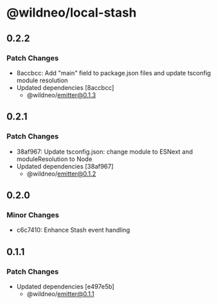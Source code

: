# @wildneo/local-stash

## 0.2.2

### Patch Changes

- 8accbcc: Add "main" field to package.json files and update tsconfig module resolution
- Updated dependencies [8accbcc]
  - @wildneo/emitter@0.1.3

## 0.2.1

### Patch Changes

- 38af967: Update tsconfig.json: change module to ESNext and moduleResolution to Node
- Updated dependencies [38af967]
  - @wildneo/emitter@0.1.2

## 0.2.0

### Minor Changes

- c6c7410: Enhance Stash event handling

## 0.1.1

### Patch Changes

- Updated dependencies [e497e5b]
  - @wildneo/emitter@0.1.1
